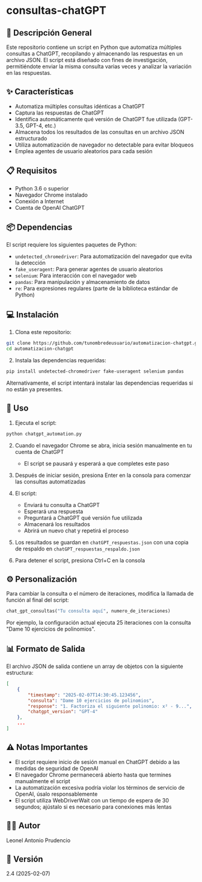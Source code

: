 # consultas-chatGPT

## 📝 Descripción General
Este repositorio contiene un script en Python que automatiza múltiples consultas a ChatGPT, recopilando y almacenando las respuestas en un archivo JSON. El script está diseñado con fines de investigación, permitiéndote enviar la misma consulta varias veces y analizar la variación en las respuestas.

## ✨ Características
- Automatiza múltiples consultas idénticas a ChatGPT
- Captura las respuestas de ChatGPT
- Identifica automáticamente qué versión de ChatGPT fue utilizada (GPT-3.5, GPT-4, etc.)
- Almacena todos los resultados de las consultas en un archivo JSON estructurado
- Utiliza automatización de navegador no detectable para evitar bloqueos
- Emplea agentes de usuario aleatorios para cada sesión

## 📋 Requisitos
- Python 3.6 o superior
- Navegador Chrome instalado
- Conexión a Internet
- Cuenta de OpenAI ChatGPT

## 📦 Dependencias
El script requiere los siguientes paquetes de Python:
- `undetected_chromedriver`: Para automatización del navegador que evita la detección
- `fake_useragent`: Para generar agentes de usuario aleatorios
- `selenium`: Para interacción con el navegador web
- `pandas`: Para manipulación y almacenamiento de datos
- `re`: Para expresiones regulares (parte de la biblioteca estándar de Python)

## 💻 Instalación

1. Clona este repositorio:
```bash
git clone https://github.com/tunombredeusuario/automatizacion-chatgpt.git
cd automatizacion-chatgpt
```

2. Instala las dependencias requeridas:
```bash
pip install undetected-chromedriver fake-useragent selenium pandas
```

Alternativamente, el script intentará instalar las dependencias requeridas si no están ya presentes.

## 🚀 Uso

1. Ejecuta el script:
```bash
python chatgpt_automation.py
```

2. Cuando el navegador Chrome se abra, inicia sesión manualmente en tu cuenta de ChatGPT
   - El script se pausará y esperará a que completes este paso

3. Después de iniciar sesión, presiona Enter en la consola para comenzar las consultas automatizadas

4. El script:
   - Enviará tu consulta a ChatGPT
   - Esperará una respuesta
   - Preguntará a ChatGPT qué versión fue utilizada
   - Almacenará los resultados
   - Abrirá un nuevo chat y repetirá el proceso

5. Los resultados se guardan en `chatGPT_respuestas.json` con una copia de respaldo en `chatGPT_respuestas_respaldo.json`

6. Para detener el script, presiona Ctrl+C en la consola

## ⚙️ Personalización

Para cambiar la consulta o el número de iteraciones, modifica la llamada de función al final del script:

```python
chat_gpt_consultas("Tu consulta aquí", numero_de_iteraciones)
```

Por ejemplo, la configuración actual ejecuta 25 iteraciones con la consulta "Dame 10 ejercicios de polinomios".

## 📊 Formato de Salida

El archivo JSON de salida contiene un array de objetos con la siguiente estructura:

```json
[
    {
        "timestamp": "2025-02-07T14:30:45.123456",
        "consulta": "Dame 10 ejercicios de polinomios",
        "response": "1. Factoriza el siguiente polinomio: x² - 9...",
        "chatgpt_version": "GPT-4"
    },
    ...
]
```

## ⚠️ Notas Importantes

- El script requiere inicio de sesión manual en ChatGPT debido a las medidas de seguridad de OpenAI
- El navegador Chrome permanecerá abierto hasta que termines manualmente el script
- La automatización excesiva podría violar los términos de servicio de OpenAI, úsalo responsablemente
- El script utiliza WebDriverWait con un tiempo de espera de 30 segundos; ajústalo si es necesario para conexiones más lentas

## 👨‍💻 Autor
Leonel Antonio Prudencio

## 🔖 Versión
2.4 (2025-02-07)
